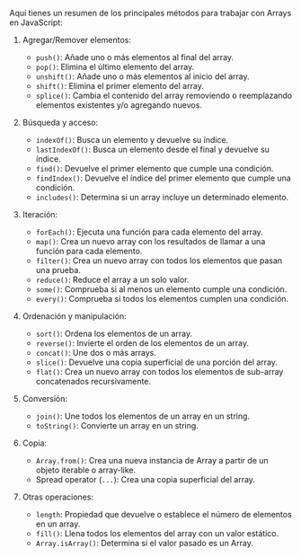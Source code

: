 Aquí tienes un resumen de los principales métodos para trabajar con Arrays en JavaScript:

1. Agregar/Remover elementos:

   - `push()`: Añade uno o más elementos al final del array.
   - `pop()`: Elimina el último elemento del array.
   - `unshift()`: Añade uno o más elementos al inicio del array.
   - `shift()`: Elimina el primer elemento del array.
   - `splice()`: Cambia el contenido del array removiendo o reemplazando elementos existentes y/o agregando nuevos.

2. Búsqueda y acceso:

   - `indexOf()`: Busca un elemento y devuelve su índice.
   - `lastIndexOf()`: Busca un elemento desde el final y devuelve su índice.
   - `find()`: Devuelve el primer elemento que cumple una condición.
   - `findIndex()`: Devuelve el índice del primer elemento que cumple una condición.
   - `includes()`: Determina si un array incluye un determinado elemento.

3. Iteración:

   - `forEach()`: Ejecuta una función para cada elemento del array.
   - `map()`: Crea un nuevo array con los resultados de llamar a una función para cada elemento.
   - `filter()`: Crea un nuevo array con todos los elementos que pasan una prueba.
   - `reduce()`: Reduce el array a un solo valor.
   - `some()`: Comprueba si al menos un elemento cumple una condición.
   - `every()`: Comprueba si todos los elementos cumplen una condición.

4. Ordenación y manipulación:

   - `sort()`: Ordena los elementos de un array.
   - `reverse()`: Invierte el orden de los elementos de un array.
   - `concat()`: Une dos o más arrays.
   - `slice()`: Devuelve una copia superficial de una porción del array.
   - `flat()`: Crea un nuevo array con todos los elementos de sub-array concatenados recursivamente.

5. Conversión:

   - `join()`: Une todos los elementos de un array en un string.
   - `toString()`: Convierte un array en un string.

6. Copia:

   - `Array.from()`: Crea una nueva instancia de Array a partir de un objeto iterable o array-like.
   - Spread operator (`...`): Crea una copia superficial del array.

7. Otras operaciones:
   - `length`: Propiedad que devuelve o establece el número de elementos en un array.
   - `fill()`: Llena todos los elementos del array con un valor estático.
   - `Array.isArray()`: Determina si el valor pasado es un Array.
